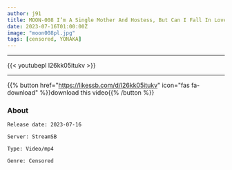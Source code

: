 ```yaml
---
author: j91
title: MOON-008 I’m A Single Mother And Hostess, But Can I Fall In Love Again? Satomi Mioka
date: 2023-07-16T01:00:00Z
image: "moon008pl.jpg"
tags: [censored, YONAKA]
---
```

___

{{< youtubepl l26kk05itukv >}}
___

{{% button href="https://likessb.com/d/l26kk05itukv" icon="fas fa-download" %}}download this video{{% /button %}}
### About

`Release date: 2023-07-16`

`Server: StreamSB`

`Type: Video/mp4`

`Genre:	Censored`